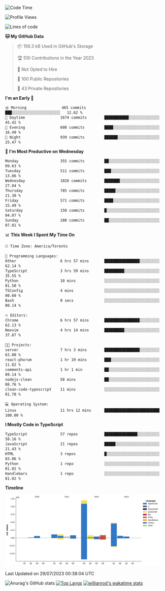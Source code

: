 <!--START_SECTION:waka-->
![Code Time](http://img.shields.io/badge/Code%20Time-431%20hrs%205%20mins-blue)

![Profile Views](http://img.shields.io/badge/Profile%20Views-0-blue)

![Lines of code](https://img.shields.io/badge/From%20Hello%20World%20I%27ve%20Written-2.4%20million%20lines%20of%20code-blue)

**🐱 My GitHub Data** 

> 📦 156.3 kB Used in GitHub's Storage 
 > 
> 🏆 510 Contributions in the Year 2023
 > 
> 🚫 Not Opted to Hire
 > 
> 📜 100 Public Repositories 
 > 
> 🔑 43 Private Repositories 
 > 
**I'm an Early 🐤** 

```text
🌞 Morning                465 commits         ███░░░░░░░░░░░░░░░░░░░░░░   12.62 % 
🌆 Daytime                1674 commits        ███████████░░░░░░░░░░░░░░   45.42 % 
🌃 Evening                608 commits         ████░░░░░░░░░░░░░░░░░░░░░   16.49 % 
🌙 Night                  939 commits         ██████░░░░░░░░░░░░░░░░░░░   25.47 % 
```
📅 **I'm Most Productive on Wednesday** 

```text
Monday                   355 commits         ██░░░░░░░░░░░░░░░░░░░░░░░   09.63 % 
Tuesday                  511 commits         ███░░░░░░░░░░░░░░░░░░░░░░   13.86 % 
Wednesday                1026 commits        ███████░░░░░░░░░░░░░░░░░░   27.84 % 
Thursday                 785 commits         █████░░░░░░░░░░░░░░░░░░░░   21.30 % 
Friday                   571 commits         ████░░░░░░░░░░░░░░░░░░░░░   15.49 % 
Saturday                 150 commits         █░░░░░░░░░░░░░░░░░░░░░░░░   04.07 % 
Sunday                   288 commits         ██░░░░░░░░░░░░░░░░░░░░░░░   07.81 % 
```


📊 **This Week I Spent My Time On** 

```text
🕑︎ Time Zone: America/Toronto

💬 Programming Languages: 
Other                    6 hrs 57 mins       ████████████████░░░░░░░░░   62.14 % 
TypeScript               3 hrs 59 mins       █████████░░░░░░░░░░░░░░░░   35.55 % 
Python                   10 mins             ░░░░░░░░░░░░░░░░░░░░░░░░░   01.50 % 
TSConfig                 4 mins              ░░░░░░░░░░░░░░░░░░░░░░░░░   00.60 % 
Bash                     0 secs              ░░░░░░░░░░░░░░░░░░░░░░░░░   00.14 % 

🔥 Editors: 
Chrome                   6 hrs 57 mins       ████████████████░░░░░░░░░   62.13 % 
Neovim                   4 hrs 14 mins       █████████░░░░░░░░░░░░░░░░   37.87 % 

🐱‍💻 Projects: 
server                   7 hrs 3 mins        ████████████████░░░░░░░░░   63.00 % 
react-phorum             1 hr 19 mins        ███░░░░░░░░░░░░░░░░░░░░░░   11.82 % 
comments-api             1 hr 1 min          ██░░░░░░░░░░░░░░░░░░░░░░░   09.14 % 
nodejs-clean             58 mins             ██░░░░░░░░░░░░░░░░░░░░░░░   08.76 % 
clean-code-typescript    11 mins             ░░░░░░░░░░░░░░░░░░░░░░░░░   01.70 % 

💻 Operating System: 
Linux                    11 hrs 12 mins      █████████████████████████   100.00 % 
```

**I Mostly Code in TypeScript** 

```text
TypeScript               57 repos            ███████████████░░░░░░░░░░   58.16 % 
JavaScript               21 repos            █████░░░░░░░░░░░░░░░░░░░░   21.43 % 
HTML                     3 repos             █░░░░░░░░░░░░░░░░░░░░░░░░   03.06 % 
Python                   1 repo              ░░░░░░░░░░░░░░░░░░░░░░░░░   01.02 % 
Handlebars               1 repo              ░░░░░░░░░░░░░░░░░░░░░░░░░   01.02 % 
```



**Timeline**

![Lines of Code chart](https://raw.githubusercontent.com/wise-introvert/wise-introvert/master/assets/bar_graph.png)


 Last Updated on 29/07/2023 00:38:04 UTC
<!--END_SECTION:waka-->

![Anurag's GitHub stats](https://github-readme-stats.vercel.app/api?username=wise-introvert&count_private=true&show_icons=true)
[![Top Langs](https://github-readme-stats.vercel.app/api/top-langs/?username=wise-introvert&langs_count=10)](https://github.com/anuraghazra/github-readme-stats)
[![willianrod's wakatime stats](https://github-readme-stats.vercel.app/api/wakatime?username=wiseintrovert)](https://github.com/anuraghazra/github-readme-stats)
